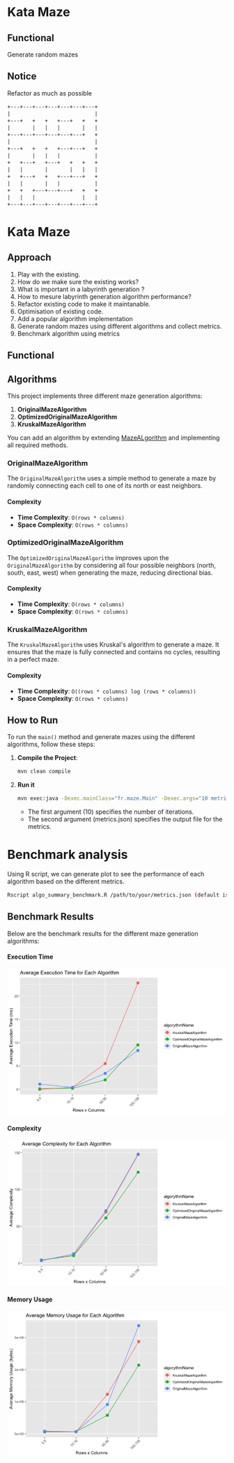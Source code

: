 # Kata Maze

## Functional
Generate random mazes

## Notice
Refactor as much as possible

```
+---+---+---+---+---+---+---+
|                           |
+---+   +   +   +---+   +   +
|       |   |   |       |   |
+---+---+---+---+---+---+   +
|                           |
+---+   +   +   +---+---+   +
|       |   |   |           |
+   +---+   +---+   +   +   +
|   |       |       |   |   |
+   +---+   +   +---+---+   +
|   |       |   |           |
+   +   +---+---+---+   +   +
|   |   |               |   |
+---+---+---+---+---+---+---+
```

# Kata Maze

## Approach

1. Play with the existing.
2. How do we make sure the existing works?
3. What is important in a labyrinth generation ? 
4. How to mesure labyrinth generation algorithm performance?
4. Refactor existing code to make it maintanable.
5. Optimisation of existing code.
6. Add a popular algorithm implementation
7. Generate random mazes using different algorithms and collect metrics.
8. Benchmark algorithm using metrics


## Functional

## Algorithms
This project implements three different maze generation algorithms:
1. **OriginalMazeAlgorithm**
2. **OptimizedOriginalMazeAlgorithm**
3. **KruskalMazeAlgorithm**

You can add an algorithm by extending [MazeALgorithm](/src/main/java/fr/maze/original/MazeAlgorithm.java) and implementing all required methods.

### OriginalMazeAlgorithm
The `OriginalMazeAlgorithm` uses a simple method to generate a maze by randomly connecting each cell to one of its north or east neighbors.

#### Complexity
- **Time Complexity**: `O(rows * columns)`
- **Space Complexity**: `O(rows * columns)`

### OptimizedOriginalMazeAlgorithm
The `OptimizedOriginalMazeAlgorithm` improves upon the `OriginalMazeAlgorithm` by considering all four possible neighbors (north, south, east, west) when generating the maze, reducing directional bias.

#### Complexity
- **Time Complexity**: `O(rows * columns)`
- **Space Complexity**: `O(rows * columns)`

### KruskalMazeAlgorithm
The `KruskalMazeAlgorithm` uses Kruskal's algorithm to generate a maze. It ensures that the maze is fully connected and contains no cycles, resulting in a perfect maze.

#### Complexity
- **Time Complexity**: `O((rows * columns) log (rows * columns))`
- **Space Complexity**: `O(rows * columns)`


## How to Run

To run the `main()` method and generate mazes using the different algorithms, follow these steps:

1. **Compile the Project**:
   ```sh
   mvn clean compile
   ```

2. **Run it**


   ```sh
   mvn exec:java -Dexec.mainClass="fr.maze.Main" -Dexec.args="10 metrics.json"
   ```
    * The first argument (10) specifies the number of iterations.
    * The second argument (metrics.json) specifies the output file for the metrics.

# Benchmark analysis

Using R script, we can generate plot to see the performance of each algorithm based on the different metrics.

   ```sh
  Rscript algo_summary_benchmark.R /path/to/your/metrics.json (default is metrics.json)
   ```

## Benchmark Results

Below are the benchmark results for the different maze generation algorithms:

#### Execution Time

![Execution Time](./benchmark/execution_time.png)


#### Complexity

![Complexity](./benchmark/complexity.png)

#### Memory Usage

![Memory Usage](./benchmark/memory_usage.png)
